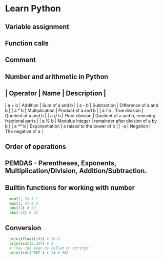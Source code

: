 # Learn Python

## Variable assignment
## Function calls
## Comment
## Number and arithmetic in Python

| Operator |	Name |	Description |
------------------------------------
| a + b	| Addition |	Sum of a and b |
| a - b |	Subtraction	| Difference of a and b |
| a * b	| Multiplication |	Product of a and b |
| a / b	| True division	| Quotient of a and b |
| a // b |	Floor division |	Quotient of a and b, removing fractional parts |
| a % b	| Modulus	Integer | remainder after division of a by b |
| a ** b |	Exponentiation |	a raised to the power of b |
| -a	| Negation	| The negative of a |

## Order of operations
## PEMDAS - Parentheses, Exponents, Multiplication/Division, Addition/Subtraction.

## Builtin functions for working with number

```python
  min(1, 3) # 1
  max(1, 3) # 3
  abs(32) # 32
  abs(-32) # 32
```
## Conversion

```python
  print(float(10)) # 10.0
  print(int(3.33)) # 3
  # They can even be called on strings!
  print(int('807') + 1) # 808
```
